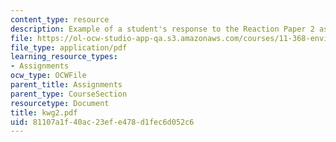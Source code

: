 ```yaml
---
content_type: resource
description: Example of a student's response to the Reaction Paper 2 assignment.
file: https://ol-ocw-studio-app-qa.s3.amazonaws.com/courses/11-368-environmental-justice-fall-2004/81107a1f40ac23efe478d1fec6d052c6_kwg2.pdf
file_type: application/pdf
learning_resource_types:
- Assignments
ocw_type: OCWFile
parent_title: Assignments
parent_type: CourseSection
resourcetype: Document
title: kwg2.pdf
uid: 81107a1f-40ac-23ef-e478-d1fec6d052c6
---
```

